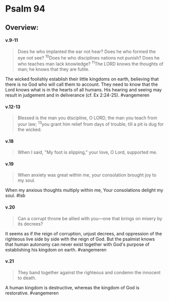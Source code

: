 # Psalm 94

## Overview:



#### v.9-11
>Does he who implanted the ear not hear? Does he who formed the eye not see? <sup>10</sup>Does he who disciplines nations not punish? Does he who teaches man lack knowledge? <sup>11</sup>The LORD knows the thoughts of man; he knows that they are futile.

The wicked foolishly establish their little kingdoms on earth, believing that there is no God who will call them to account. They need to know that the Lord knows what is in the hearts of all humans. His hearing and seeing may result in judgement and in deliverance (cf. Ex 2:24-25).
#vangemeren 

#### v.12-13
>Blessed is the man you discipline, O LORD, the man you teach from your law; <sup>13</sup>you grant him relief from days of trouble, till a pit is dug for the wicked.

#### v.18
>When I said, "My foot is slipping," your love, O Lord, supported me.

#### v.19
>When anxiety was great within me, your consolation brought joy to my soul.
  
When my anxious thoughts multiply within me,
Your consolations delight my soul.
#lsb 


#### v.20
>Can a corrupt throne be allied with you—one that brings on misery by its decrees?

It seems as if the reign of corruption, unjust decrees, and oppression of the righteous live side by side with the reign of God. But the psalmist knows that human autonomy can never exist together with God's purpose of establishing his kingdom on earth. 
#vangemeren 

#### v.21
>They band together against the righteous and condemn the innocent to death.

A human kingdom is destructive, whereas the kingdom of God is restorative.
#vangemeren 



